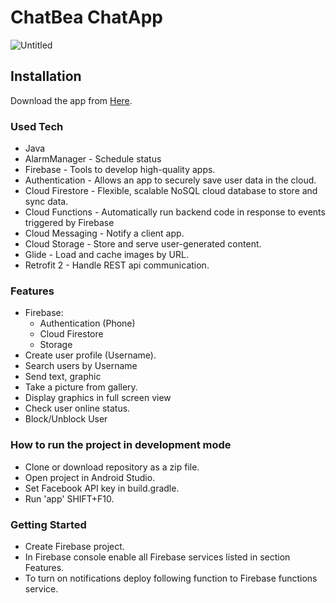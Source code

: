 # **ChatBea ChatApp**


![Untitled](https://user-images.githubusercontent.com/56362412/185650181-45d657be-4674-4abc-a820-1119e79e8979.png)


## Installation

Download the app from [Here](https://drive.google.com/file/d/1fLd1at4rOy9WR5HcFv1ZaBRTQ2ogy7uZ/view?usp=sharing).

### Used Tech
* Java
* AlarmManager - Schedule status
* Firebase - Tools to develop high-quality apps.
* Authentication - Allows an app to securely save user data in the cloud.
* Cloud Firestore - Flexible, scalable NoSQL cloud database to store and sync data.
* Cloud Functions - Automatically run backend code in response to events triggered by Firebase
* Cloud Messaging - Notify a client app.
* Cloud Storage - Store and serve user-generated content.
* Glide - Load and cache images by URL.
* Retrofit 2 - Handle REST api communication.

### Features
* Firebase:
  - Authentication (Phone)
  - Cloud Firestore
  - Storage
* Create user profile (Username).
* Search users by Username
* Send text, graphic
* Take a picture from gallery.
* Display graphics in full screen view
* Check user online status.
* Block/Unblock User


### How to run the project in development mode
* Clone or download repository as a zip file.
* Open project in Android Studio.
* Set Facebook API key in build.gradle.
* Run 'app' SHIFT+F10.

### Getting Started
* Create Firebase project.
* In Firebase console enable all Firebase services listed in section Features.
* To turn on notifications deploy following function to Firebase functions service.



 
